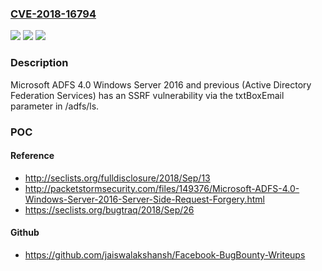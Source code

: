 ### [CVE-2018-16794](https://cve.mitre.org/cgi-bin/cvename.cgi?name=CVE-2018-16794)
![](https://img.shields.io/static/v1?label=Product&message=n%2Fa&color=blue)
![](https://img.shields.io/static/v1?label=Version&message=n%2Fa&color=blue)
![](https://img.shields.io/static/v1?label=Vulnerability&message=n%2Fa&color=brighgreen)

### Description

Microsoft ADFS 4.0 Windows Server 2016 and previous (Active Directory Federation Services) has an SSRF vulnerability via the txtBoxEmail parameter in /adfs/ls.

### POC

#### Reference
- http://seclists.org/fulldisclosure/2018/Sep/13
- http://packetstormsecurity.com/files/149376/Microsoft-ADFS-4.0-Windows-Server-2016-Server-Side-Request-Forgery.html
- https://seclists.org/bugtraq/2018/Sep/26

#### Github
- https://github.com/jaiswalakshansh/Facebook-BugBounty-Writeups

